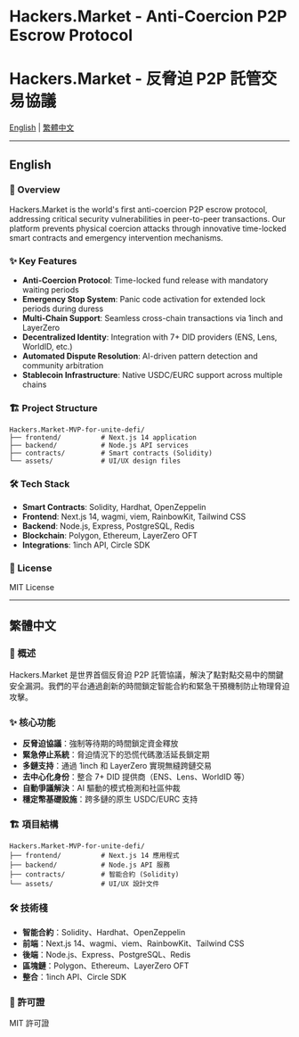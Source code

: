 # Hackers.Market - Anti-Coercion P2P Escrow Protocol
# Hackers.Market - 反脅迫 P2P 託管交易協議

[English](#english) | [繁體中文](#繁體中文)

---

## English

### 🚀 Overview

Hackers.Market is the world's first anti-coercion P2P escrow protocol, addressing critical security vulnerabilities in peer-to-peer transactions. Our platform prevents physical coercion attacks through innovative time-locked smart contracts and emergency intervention mechanisms.

### ✨ Key Features

- **Anti-Coercion Protocol**: Time-locked fund release with mandatory waiting periods
- **Emergency Stop System**: Panic code activation for extended lock periods during duress
- **Multi-Chain Support**: Seamless cross-chain transactions via 1inch and LayerZero
- **Decentralized Identity**: Integration with 7+ DID providers (ENS, Lens, WorldID, etc.)
- **Automated Dispute Resolution**: AI-driven pattern detection and community arbitration
- **Stablecoin Infrastructure**: Native USDC/EURC support across multiple chains

### 🏗️ Project Structure

```
Hackers.Market-MVP-for-unite-defi/
├── frontend/          # Next.js 14 application
├── backend/           # Node.js API services
├── contracts/         # Smart contracts (Solidity)
└── assets/            # UI/UX design files
```

### 🛠️ Tech Stack

- **Smart Contracts**: Solidity, Hardhat, OpenZeppelin
- **Frontend**: Next.js 14, wagmi, viem, RainbowKit, Tailwind CSS
- **Backend**: Node.js, Express, PostgreSQL, Redis
- **Blockchain**: Polygon, Ethereum, LayerZero OFT
- **Integrations**: 1inch API, Circle SDK

### 📄 License

MIT License

---

## 繁體中文

### 🚀 概述

Hackers.Market 是世界首個反脅迫 P2P 託管協議，解決了點對點交易中的關鍵安全漏洞。我們的平台通過創新的時間鎖定智能合約和緊急干預機制防止物理脅迫攻擊。

### ✨ 核心功能

- **反脅迫協議**：強制等待期的時間鎖定資金釋放
- **緊急停止系統**：脅迫情況下的恐慌代碼激活延長鎖定期
- **多鏈支持**：通過 1inch 和 LayerZero 實現無縫跨鏈交易
- **去中心化身份**：整合 7+ DID 提供商（ENS、Lens、WorldID 等）
- **自動爭議解決**：AI 驅動的模式檢測和社區仲裁
- **穩定幣基礎設施**：跨多鏈的原生 USDC/EURC 支持

### 🏗️ 項目結構

```
Hackers.Market-MVP-for-unite-defi/
├── frontend/          # Next.js 14 應用程式
├── backend/           # Node.js API 服務
├── contracts/         # 智能合約 (Solidity)
└── assets/            # UI/UX 設計文件
```

### 🛠️ 技術棧

- **智能合約**：Solidity、Hardhat、OpenZeppelin
- **前端**：Next.js 14、wagmi、viem、RainbowKit、Tailwind CSS
- **後端**：Node.js、Express、PostgreSQL、Redis
- **區塊鏈**：Polygon、Ethereum、LayerZero OFT
- **整合**：1inch API、Circle SDK

### 📄 許可證

MIT 許可證
